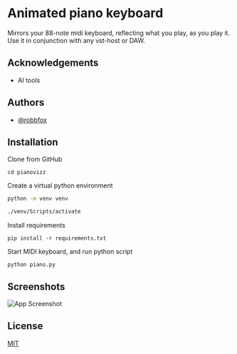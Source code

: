 
# Animated piano keyboard 

Mirrors your 88-note midi keyboard, reflecting what you play, as you play it. Use it in conjunction with any vst-host or DAW.


## Acknowledgements

 - AI tools


## Authors

- [@robbfox](https://www.github.com/robbfox)


## Installation

Clone from GitHub

```
cd pianovizz
```

Create a virtual python environment

```bash
python -m venv venv

./venv/Scripts/activate
 ``` 
 Install requirements
 ```
pip install -r requirements.txt
 ```
Start MIDI keyboard, and run python script  
 ```
python piano.py
 ```
## Screenshots

![App Screenshot](https://i.ibb.co/6ZKvfvj/Screenshot-10.png)



## License

[MIT](https://choosealicense.com/licenses/mit/)

